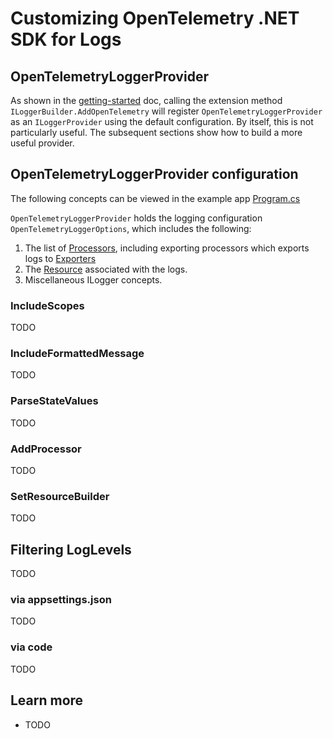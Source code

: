 # Customizing OpenTelemetry .NET SDK for Logs

## OpenTelemetryLoggerProvider

As shown in the [getting-started](../getting-started/README.md) doc,
calling the extension method `ILoggerBuilder.AddOpenTelemetry` will register
`OpenTelemetryLoggerProvider` as an `ILoggerProvider` using the default
configuration. By itself, this is not particularly useful. The subsequent
sections show how to build a more useful provider.

## OpenTelemetryLoggerProvider configuration

The following concepts can be viewed in the example app
[Program.cs](Program.cs)

`OpenTelemetryLoggerProvider` holds the logging configuration
`OpenTelemetryLoggerOptions`, which includes the following:

1. The list of
   [Processors](https://github.com/open-telemetry/opentelemetry-specification/blob/main/specification/logs/logging-library-sdk.md#logprocessor),
   including exporting processors which exports logs to
   [Exporters](https://github.com/open-telemetry/opentelemetry-specification/blob/main/specification/logs/logging-library-sdk.md#logexporter)
2. The
   [Resource](https://github.com/open-telemetry/opentelemetry-specification/blob/main/specification/resource/sdk.md)
   associated with the logs.
3. Miscellaneous ILogger concepts.

### IncludeScopes

TODO

### IncludeFormattedMessage

TODO

### ParseStateValues

TODO

### AddProcessor

TODO

### SetResourceBuilder

TODO

## Filtering LogLevels

TODO

### via appsettings.json

TODO

### via code

TODO

## Learn more

* TODO
